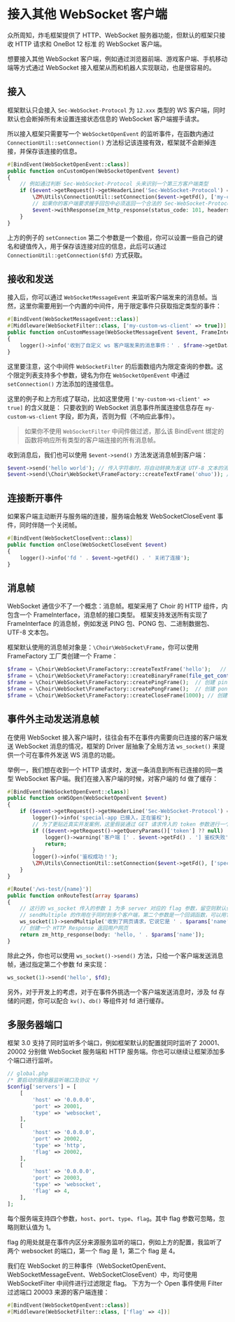 # 接入其他 WebSocket 客户端

众所周知，炸毛框架提供了 HTTP、WebSocket 服务器功能，但默认的框架只接收 HTTP 请求和 OneBot 12 标准 的 WebSocket 客户端。

想要接入其他 WebSocket 客户端，例如通过浏览器前端、游戏客户端、手机移动端等方式通过 WebSocket 接入框架从而和机器人实现联动，也是很容易的。

## 接入

框架默认只会接入 `Sec-WebSocket-Protocol` 为 `12.xxx` 类型的 WS 客户端，同时默认也会断掉所有未设置连接状态信息的 WebSocket 客户端握手请求。

所以接入框架只需要写一个 `WebSocketOpenEvent` 的监听事件，在函数内通过 `ConnectionUtil::setConnection()` 方法标记该连接有效，框架就不会断掉连接，并保存该连接的信息。

```php
#[BindEvent(WebSocketOpenEvent::class)]
public function onCustomOpen(WebSocketOpenEvent $event)
{
    // 例如通过判断 Sec-WebSocket-Protocol 头来识别一个第三方客户端类型
    if ($event->getRequest()->getHeaderLine('Sec-WebSocket-Protocol') === 'my-custom-ws-client') {
        \ZM\Utils\ConnectionUtil::setConnection($event->getFd(), ['my-custom-ws-client' => '123']);
        // 如果你的客户端要求握手回包中必须返回一个合法的 Sec-WebSocket-Protocol 头，则可以使用下面这行代码来添加额外的 Response Header
        $event->withResponse(zm_http_response(status_code: 101, headers: ['Sec-WebSocket-Protocol' => $event->getRequest()->getHeaderLine('Sec-WebSocket-Protocol')]));
    }
}
```

上方的例子的 `setConnection` 第二个参数是一个数组，你可以设置一些自己的键名和键值传入，用于保存该连接对应的信息，此后可以通过 `ConnectionUtil::getConnection($fd)` 方式获取。



## 接收和发送

接入后，你可以通过 `WebSocketMessageEvent` 来监听客户端发来的消息帧。当然，这里你需要用到一个内置的中间件，用于限定事件只获取指定类型的事件：

```php
#[BindEvent(WebSocketMessageEvent::class)]
#[Middleware(WebSocketFilter::class, ['my-custom-ws-client' => true])]
public function onCustomMessage(WebSocketMessageEvent $event, FrameInterface $frame)
{
    logger()->info('收到了自定义 ws 客户端发来的消息事件：' . $frame->getData());
}
```

这里要注意，这个中间件 `WebSocketFilter` 的后面数组内为限定查询的参数。这个限定列表支持多个参数，键名为你在 `WebSocketOpenEvent` 中通过 `setConnection()` 方法添加的连接信息。

这里的例子和上方形成了联动，比如这里使用 `['my-custom-ws-client' => true]` 的含义就是：
只要收到的 WebSocket 消息事件所属连接信息存在 `my-custom-ws-client` 字段，即为真，否则为假（不响应此事件）。

> 如果你不使用 `WebSocketFilter` 中间件做过滤，那么该 BindEvent 绑定的函数将响应所有类型的客户端连接的所有消息帧。

收到消息后，我们也可以使用 `$event->send()` 方法发送消息帧到客户端：

```php
$event->send('hello world'); // 传入字符串时，将自动转换为发送 UTF-8 文本的消息帧
$event->send(\Choir\WebSocket\FrameFactory::createTextFrame('ohuo')); // 你也可以直接传入一个符合 FrameInterface 接口的消息帧
```

## 连接断开事件

如果客户端主动断开与服务端的连接，服务端会触发 WebSocketCloseEvent 事件，同时伴随一个关闭帧。

```php
#[BindEvent(WebSocketCloseEvent::class)]
public function onClose(WebSocketCloseEvent $event)
{
    logger()->info('fd ' . $event->getFd() . ' 关闭了连接');
}
```

## 消息帧

WebSocket 通信少不了一个概念：消息帧。框架采用了 Choir 的 HTTP 组件，内包含一个 FrameInterface，消息帧的接口类型。
框架支持发送所有实现了 FrameInterface 的消息帧，例如发送 PING 包、PONG 包、二进制数据包、UTF-8 文本包。

框架默认使用的消息帧对象是：`\Choir\WebSocket\Frame`，你可以使用 FrameFactory 工厂类创建一个 Frame：

```php
$frame = \Choir\WebSocket\FrameFactory::createTextFrame('hello');   // 创建文本帧
$frame = \Choir\WebSocket\FrameFactory::createBinaryFrame(file_get_contents('a.jpg'));  // 创建二进制数据帧
$frame = \Choir\WebSocket\FrameFactory::createPingFrame();  // 创建 ping 帧
$frame = \Choir\WebSocket\FrameFactory::createPongFrame();  // 创建 pong 帧
$frame = \Choir\WebSocket\FrameFactory::createCloseFrame(1000); // 创建关闭请求帧，用于主动正常断开 WebSocket 连接，参数为 WebSocket 的状态码，可参考 RFC
```

## 事件外主动发送消息帧

在使用 WebSocket 接入客户端时，往往会有不在事件内需要向已连接的客户端发送 WebSocket 消息的情况，框架的 Driver 层抽象了全局方法 `ws_socket()` 来提供一个可在事件外发送 WS 消息的功能。

举例一，我们想在收到一个 HTTP 请求时，发送一条消息到所有已连接的同一类型 WebSocket 客户端。我们在接入客户端的时候，对客户端的 fd 做了缓存：

```php
#[BindEvent(WebSocketOpenEvent::class)]
public function onWSOpen(WebSocketOpenEvent $event)
{
    if ($event->getRequest()->getHeaderLine('Sec-WebSocket-Protocol') === 'special-app') {
        logger()->info('special-app 已接入，正在鉴权');
        // 为了更贴近真实开发案例，这里假装通过 GET 请求传入的 token 参数进行一个鉴权，实际业务的鉴权逻辑请自行编写！
        if (($event->getRequest()->getQueryParams()['token'] ?? null) !== 'emhhbWFvLWZyYW1ld29yaw==') {
            logger()->warning('客户端 [' . $event->getFd() . '] 鉴权失败');
            return;
        }
        logger()->info('鉴权成功！');
        \ZM\Utils\ConnectionUtil::setConnection($event->getFd(), ['special-app' => time()]);
    }
}

#[Route('/ws-test/{name}')]
public function onRouteTest(array $params)
{
    // 这行的 ws_socket 传入的参数 1 为多 server 对应的 flag 参数，留空则默认使用 1。（框架的默认配置第一个 websocket 的 flag 也是 1）
    // sendMultiple 的作用在于同时到多个客户端，第二个参数是一个回调函数，可以用它来过滤选择自己相应连接
    ws_socket(1)->sendMultiple('收到了网页请求，它说它是 ' . $params['name'], fn ($fd) => isset(ConnectionUtil::getConnection($fd)['special-app']));
    // 创建一个 HTTP Response 返回用户网页
    return zm_http_response(body: 'hello, ' . $params['name']);
}
```

除此之外，你也可以使用 `ws_socket()->send()` 方法，只给一个客户端发送消息帧，通过指定第二个参数 fd 来实现：

```php
ws_socket(1)->send('hello', $fd);
```

另外，对于开发上的考虑，对于在事件外挑选一个客户端发送消息时，涉及 fd 存储的问题，你可以配合 `kv()`、`db()` 等组件对 fd 进行缓存。

## 多服务器端口

框架 3.0 支持了同时监听多个端口，例如框架默认的配置就同时监听了 20001、20002 分别做 WebSocket 服务端和 HTTP 服务端。你也可以继续让框架添加多个端口进行监听。

```php
// global.php
/* 要启动的服务器监听端口及协议 */
$config['servers'] = [
    [
        'host' => '0.0.0.0',
        'port' => 20001,
        'type' => 'websocket',
    ],
    [
        'host' => '0.0.0.0',
        'port' => 20002,
        'type' => 'http',
        'flag' => 20002,
    ],
    [
        'host' => '0.0.0.0',
        'port' => 20003,
        'type' => 'websocket',
        'flag' => 4,
    ],
];
```

每个服务端支持四个参数，`host`、`port`、`type`、`flag`。其中 flag 参数可忽略，忽略则默认值为 1。

flag 的用处就是在事件内区分来源服务监听的端口，例如上方的配置，我监听了两个 websocket 的端口，第一个 flag 是 1，第二个 flag 是 4。

我们在 WebSocket 的三种事件（WebSocketOpenEvent、WebSocketMessageEvent、WebSocketCloseEvent）中，均可使用 WebSocketFilter 中间件进行过滤限定 flag。
下方为一个 Open 事件使用 Filter 过滤端口 20003 来源的客户端连接：

```php
#[BindEvent(WebSocketOpenEvent::class)]
#[Middleware(WebSocketFilter::class, ['flag' => 4])]
```
